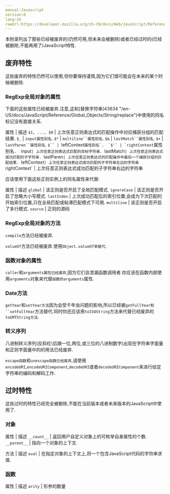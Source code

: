 ```yaml
---
manual:Javascript
version:0
lang:zh
rawUrl:https://developer.mozilla.org/zh-CN/docs/Web/JavaScript/Reference/Deprecated_and_obsolete_features#
---
```







本附录列出了那些已经被废弃的(仍然可用,但未来会被删除)或者已经过时的(已经被删除,不能再用了)JavaScript特性.


## 废弃特性<a name="废弃特性"></a>


这些废弃的特性仍然可以使用,但你要保持谨慎,因为它们很可能会在未来的某个时候被删除.


### RegExp全局对象的属性<a name="RegExp_Properties"></a>


下面的这些属性已经被废弃.注意,这和[替换字符串]43634 "/en-US/docs/JavaScript/Reference/Global_Objects/String/replace")中使用的同名标记没有直接关系.


属性 | 描述 
`$1, ..., $9` | 上次任意正则表达式的匹配操作中对应捕获分组的匹配结果. 
`$_` | `input属性别名`. 
`$*` | `multiline``属性别名`. 
`$&` | `lastMatch``属性别名`. 
`$+` | `lastParen``属性别名`. 
`$`` | `leftContext``属性别名`. 
`$'` | `rightContext``属性别名`. 
`input` | 上次任意正则表达式匹配的目标字符串. 
`lastMatch` | 上次任意正则表达式成功匹配的子字符串. 
`lastParen` | 上次任意正则表达式的匹配操作中最后一个捕获分组的匹配结果. 
`leftContext` | 上次任意正则表达式成功匹配的子字符串左边的字符串 
`rightContext` | 上次任意正则表达式成功匹配的子字符串右边的字符串 



应该使用下面这些正则实例上的同名属性来代替:


属性 | 描述 
`global` | 该正则是否开启了全局匹配模式. 
`ignoreCase` | 该正则是否开启了忽略大小写模式. 
`lastIndex` | 上次成功匹配后的索引位置,会成为下次匹配的开始索引位置,只在全局匹配或粘滞匹配模式下可用. 
`multiline` | 该正则是否开启了多行模式. 
`source` | 正则的源码 


### RegExp全局对象的方法<a name="RegExp_Methods"></a>


`compile`方法已经被废弃.



`valueOf`方法已经被废弃.使用`Object.valueOf来替代`.


### 函数对象的属性<a name="函数对象的属性"></a>


`caller`和`arguments属性已经废弃`,因为它们会泄漏函数调用者.你应该在函数内部使用`arguments`对象来代替`函数的arguments`属性.


### Date方法<a name="Date方法"></a>


`getYear`和`setYear方法`因为会受千年虫问题的影响,所以已经被`getFullYear和``setFullYear`方法替代.同时你还应该用`toISOString`方法来代替已经废弃的`toGMTString方法`.


### 转义序列<a name="Escape_Sequences"></a>


八进制转义序列(反斜杠\后跟一位,两位,或三位的八进制数字)出现在字符串字面量和正则字面量中的的用法已经废弃.



`escape函数`和`unescape函数已经废弃`,请使用`encodeURI`,`encodeURIComponent`,`decodeURI`或者`decodeURIComponent`来进行给定字符串的编码和解码工作.


## 过时特性<a name="过时特性"></a>


这些过时的特性已经完全被删除,不能在当前版本或者未来版本的JavaScript中使用了.


### 对象<a name="对象"></a>

属性 | 描述 
`__count__` | 返回用户自定义对象上的可枚举自身属性的个数. 
`__parent__` | 指向一个对象的上下文. 


方法 | 描述 
`eval` | 在指定对象的上下文上,将一个包含JavaScript代码的字符串求值. 


### 函数<a name="函数"></a>

属性 | 描述 
`arity` | 形参的数量 








